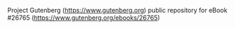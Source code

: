 Project Gutenberg (https://www.gutenberg.org) public repository for eBook #26765 (https://www.gutenberg.org/ebooks/26765)
